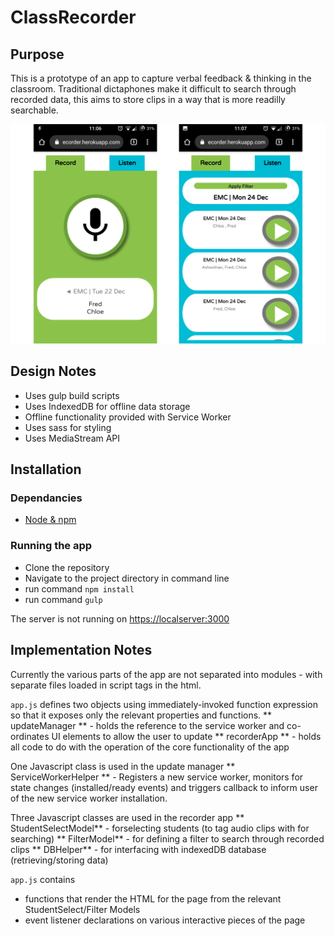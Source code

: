 # ClassRecorder

## Purpose

This is a prototype of an app to capture verbal feedback & thinking in the classroom. Traditional dictaphones make it difficult to search through recorded data, this aims to store clips in a way that is more readilly searchable.

![Screenshot of record and playback tabs](Screenshot.png)


## Design Notes
- Uses gulp build scripts
- Uses IndexedDB for offline data storage
- Offline functionality provided with Service Worker
- Uses sass for styling
- Uses MediaStream API


## Installation

### Dependancies
- [Node & npm](https://nodejs.org/en/)

### Running the app
- Clone the repository
- Navigate to the project directory in command line
- run command `npm install`
- run command `gulp`

The server is not running on [https://localserver:3000](https://localserver:3000)

## Implementation Notes

Currently the various parts of the app are not separated into modules - with separate files loaded in script tags in the html.

`app.js` defines two objects using immediately-invoked function expression so that it exposes only the relevant properties and functions.
** updateManager ** - holds the reference to the service worker and co-ordinates UI elements to allow the user to update
** recorderApp ** - holds all code to do with the operation of the core functionality of the app

One Javascript class is used in the update manager
** ServiceWorkerHelper ** - Registers a new service worker, monitors for state changes (installed/ready events) and triggers callback to inform user of the new service worker installation.

Three Javascript classes are used in the recorder app
** StudentSelectModel** - forselecting students (to tag audio clips with for searching)
** FilterModel** - for defining a filter to search through recorded clips
** DBHelper** - for interfacing with indexedDB database (retrieving/storing data)

`app.js` contains
- functions that render the HTML for the page from the relevant StudentSelect/Filter Models
- event listener declarations on various interactive pieces of the page
